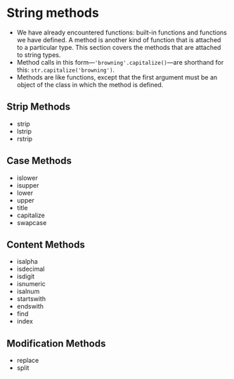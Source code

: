 # String methods
- We have already encountered functions: built-in functions and functions we have defined. A method is another kind of function that is attached to a particular type. This section covers
the methods that are attached to string types.  
- Method calls in this form—`'browning'.capitalize()`—are shorthand for this: `str.capitalize('browning')`. 
- Methods are like functions, except that the first argument must be an object of the class in which the method is defined.

## Strip Methods
- strip
- lstrip
- rstrip

## Case Methods
- islower
- isupper
- lower
- upper
- title
- capitalize
- swapcase

## Content Methods
- isalpha
- isdecimal
- isdigit
- isnumeric
- isalnum
- startswith
- endswith
- find
- index

## Modification Methods
- replace
- split

